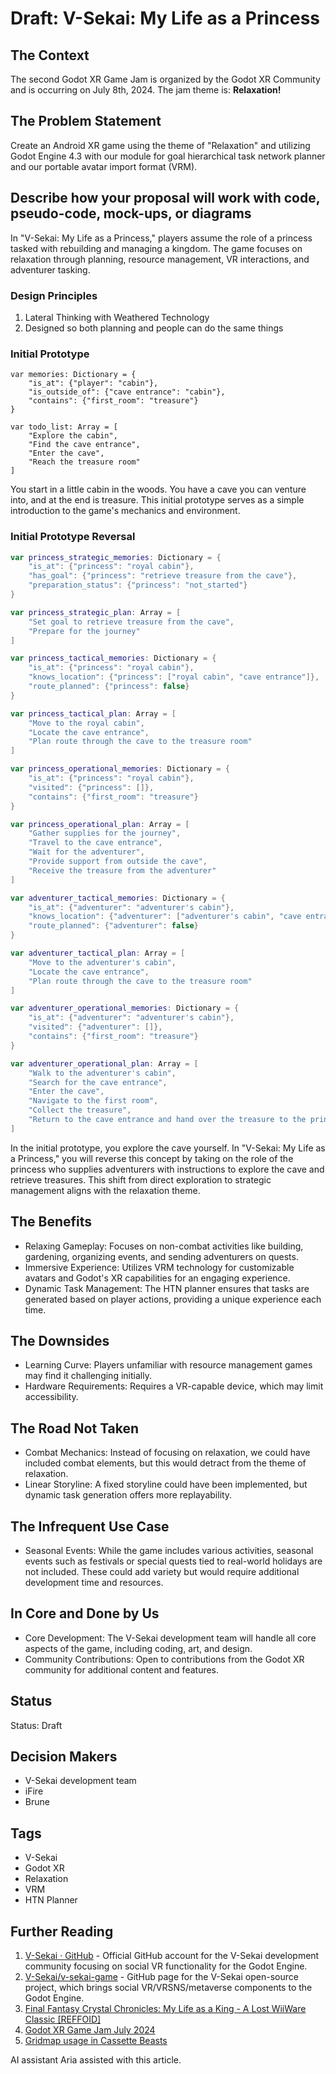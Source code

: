 # Draft: V-Sekai: My Life as a Princess

## The Context

The second Godot XR Game Jam is organized by the Godot XR Community and is occurring on July 8th, 2024. The jam theme is: **Relaxation!**

## The Problem Statement

Create an Android XR game using the theme of "Relaxation" and utilizing Godot Engine 4.3 with our module for goal hierarchical task network planner and our portable avatar import format (VRM).

## Describe how your proposal will work with code, pseudo-code, mock-ups, or diagrams

In "V-Sekai: My Life as a Princess," players assume the role of a princess tasked with rebuilding and managing a kingdom. The game focuses on relaxation through planning, resource management, VR interactions, and adventurer tasking.

### Design Principles

1. Lateral Thinking with Weathered Technology
2. Designed so both planning and people can do the same things

### Initial Prototype

```gdscript
var memories: Dictionary = {
    "is_at": {"player": "cabin"},
    "is_outside_of": {"cave entrance": "cabin"},
    "contains": {"first_room": "treasure"}
}

var todo_list: Array = [
    "Explore the cabin",
    "Find the cave entrance",
    "Enter the cave",
    "Reach the treasure room"
]
```

You start in a little cabin in the woods. You have a cave you can venture into, and at the end is treasure. This initial prototype serves as a simple introduction to the game's mechanics and environment.

### Initial Prototype Reversal

```swift
var princess_strategic_memories: Dictionary = {
    "is_at": {"princess": "royal cabin"},
    "has_goal": {"princess": "retrieve treasure from the cave"},
    "preparation_status": {"princess": "not_started"}
}

var princess_strategic_plan: Array = [
    "Set goal to retrieve treasure from the cave",
    "Prepare for the journey"
]

var princess_tactical_memories: Dictionary = {
    "is_at": {"princess": "royal cabin"},
    "knows_location": {"princess": ["royal cabin", "cave entrance"]},
    "route_planned": {"princess": false}
}

var princess_tactical_plan: Array = [
    "Move to the royal cabin",
    "Locate the cave entrance",
    "Plan route through the cave to the treasure room"
]

var princess_operational_memories: Dictionary = {
    "is_at": {"princess": "royal cabin"},
    "visited": {"princess": []},
    "contains": {"first_room": "treasure"}
}

var princess_operational_plan: Array = [
    "Gather supplies for the journey",
    "Travel to the cave entrance",
    "Wait for the adventurer",
    "Provide support from outside the cave",
    "Receive the treasure from the adventurer"
]

var adventurer_tactical_memories: Dictionary = {
    "is_at": {"adventurer": "adventurer's cabin"},
    "knows_location": {"adventurer": ["adventurer's cabin", "cave entrance"]},
    "route_planned": {"adventurer": false}
}

var adventurer_tactical_plan: Array = [
    "Move to the adventurer's cabin",
    "Locate the cave entrance",
    "Plan route through the cave to the treasure room"
]

var adventurer_operational_memories: Dictionary = {
    "is_at": {"adventurer": "adventurer's cabin"},
    "visited": {"adventurer": []},
    "contains": {"first_room": "treasure"}
}

var adventurer_operational_plan: Array = [
    "Walk to the adventurer's cabin",
    "Search for the cave entrance",
    "Enter the cave",
    "Navigate to the first room",
    "Collect the treasure",
    "Return to the cave entrance and hand over the treasure to the princess"
]
```

In the initial prototype, you explore the cave yourself. In "V-Sekai: My Life as a Princess," you will reverse this concept by taking on the role of the princess who supplies adventurers with instructions to explore the cave and retrieve treasures. This shift from direct exploration to strategic management aligns with the relaxation theme.

## The Benefits

- Relaxing Gameplay: Focuses on non-combat activities like building, gardening, organizing events, and sending adventurers on quests.
- Immersive Experience: Utilizes VRM technology for customizable avatars and Godot's XR capabilities for an engaging experience.
- Dynamic Task Management: The HTN planner ensures that tasks are generated based on player actions, providing a unique experience each time.

## The Downsides

- Learning Curve: Players unfamiliar with resource management games may find it challenging initially.
- Hardware Requirements: Requires a VR-capable device, which may limit accessibility.

## The Road Not Taken

- Combat Mechanics: Instead of focusing on relaxation, we could have included combat elements, but this would detract from the theme of relaxation.
- Linear Storyline: A fixed storyline could have been implemented, but dynamic task generation offers more replayability.

## The Infrequent Use Case

- Seasonal Events: While the game includes various activities, seasonal events such as festivals or special quests tied to real-world holidays are not included. These could add variety but would require additional development time and resources.

## In Core and Done by Us

- Core Development: The V-Sekai development team will handle all core aspects of the game, including coding, art, and design.
- Community Contributions: Open to contributions from the Godot XR community for additional content and features.

## Status

Status: Draft

## Decision Makers

- V-Sekai development team
- iFire
- Brune

## Tags

- V-Sekai
- Godot XR
- Relaxation
- VRM
- HTN Planner

## Further Reading

1. [V-Sekai · GitHub](https://github.com/v-sekai) - Official GitHub account for the V-Sekai development community focusing on social VR functionality for the Godot Engine.
2. [V-Sekai/v-sekai-game](https://github.com/v-sekai/v-sekai-game) - GitHub page for the V-Sekai open-source project, which brings social VR/VRSNS/metaverse components to the Godot Engine.
3. [Final Fantasy Crystal Chronicles: My Life as a King - A Lost WiiWare Classic [REFFOID]](https://www.youtube.com/watch?v=oHDrSb6DUg4)
4. [Godot XR Game Jam July 2024](https://itch.io/jam/godot-xr-game-jam-july-2024)
5. [Gridmap usage in Cassette Beasts](https://www.cassettebeasts.com/2021/08/09/technical-look-the-park/)

AI assistant Aria assisted with this article.
